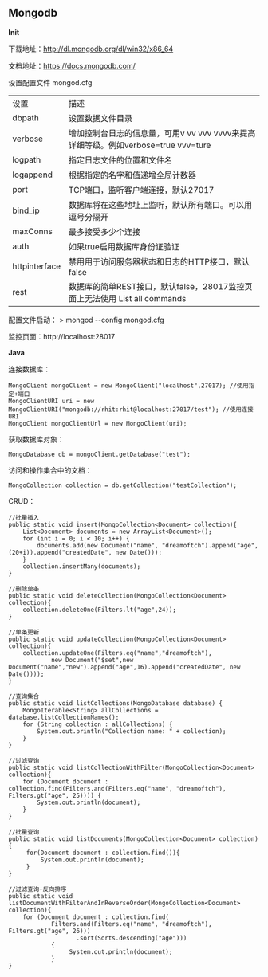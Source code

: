 ## Mongodb ##

**Init**


下载地址：http://dl.mongodb.org/dl/win32/x86_64

文档地址：https://docs.mongodb.com/

设置配置文件 mongod.cfg

<table>
	<tr>
		<td>
			设置
		</td>
		<td>
			描述
		</td>
	</tr>
    <tr>
		<td>
			dbpath
		</td>
		<td>
			设置数据文件目录
		</td>
	</tr>
	<tr>
		<td>
			verbose
		</td>
		<td>
			增加控制台日志的信息量，可用v vv vvv vvvv来提高详细等级。例如verbose=true vvv=ture
		</td>
	</tr>
	<tr>
		<td>
			logpath
		</td>
		<td>
			指定日志文件的位置和文件名
		</td>
	</tr>
	<tr>
		<td>
			logappend
		</td>
		<td>
			根据指定的名字和值递增全局计数器
		</td>
	</tr>
	<tr>
		<td>
			port
		</td>
		<td>
			TCP端口，监听客户端连接，默认27017
		</td>
	</tr>
	<tr>
		<td>
			bind_ip
		</td>
		<td>
			数据库将在这些地址上监听，默认所有端口。可以用逗号分隔开
		</td>
	</tr>
	<tr>
		<td>
			maxConns
		</td>
		<td>
			最多接受多少个连接
		</td>
	</tr>
	<tr>
		<td>
			auth
		</td>
		<td>
			如果true启用数据库身份证验证
		</td>
	</tr>
	<tr>
		<td>
			httpinterface
		</td>
		<td>
			禁用用于访问服务器状态和日志的HTTP接口，默认false
		</td>
	</tr>
    <tr>
		<td>
			rest
		</td>
		<td>
			数据库的简单REST接口，默认false，28017监控页面上无法使用 List all commands
		</td>
	</tr>
</table>

配置文件启动： > mongod --config mongod.cfg

监控页面：http://localhost:28017

**Java**

连接数据库：

```
MongoClient mongoClient = new MongoClient("localhost",27017); //使用指定+端口
MongoClientURI uri = new MongoClientURI("mongodb://rhit:rhit@localhost:27017/test"); //使用连接URI
MongoClient mongoClientUrl = new MongoClient(uri);
```

获取数据库对象：

```
MongoDatabase db = mongoClient.getDatabase("test"); 
```

访问和操作集合中的文档：

```
MongoCollection collection = db.getCollection("testCollection");
```

CRUD：

```
//批量插入
public static void insert(MongoCollection<Document> collection){
    List<Document> documents = new ArrayList<Document>();
    for (int i = 0; i < 10; i++) {
        documents.add(new Document("name", "dreamoftch").append("age", (20+i)).append("createdDate", new Date()));
    }
    collection.insertMany(documents);
}

//删除单条
public static void deleteCollection(MongoCollection<Document> collection){
    collection.deleteOne(Filters.lt("age",24));
}

//单条更新
public static void updateCollection(MongoCollection<Document> collection){
    collection.updateOne(Filters.eq("name","dreamoftch"),
            new Document("$set",new Document("name","new").append("age",16).append("createdDate", new Date())));
}

//查询集合
public static void listCollections(MongoDatabase database) {
    MongoIterable<String> allCollections = database.listCollectionNames();
    for (String collection : allCollections) {
        System.out.println("Collection name: " + collection);
    }
}

//过滤查询
public static void listCollectionWithFilter(MongoCollection<Document> collection){
    for (Document document : collection.find(Filters.and(Filters.eq("name", "dreamoftch"), Filters.gt("age", 25)))) {
        System.out.println(document);
    }
}

//批量查询
public static void listDocuments(MongoCollection<Document> collection){
     for(Document document : collection.find()){
         System.out.println(document);
     }
}

//过滤查询+反向排序
public static void listDocumentWithFilterAndInReverseOrder(MongoCollection<Document> collection){
    for (Document document : collection.find(
            Filters.and(Filters.eq("name", "dreamoftch"), Filters.gt("age", 26)))
                   .sort(Sorts.descending("age")))
            {
                 System.out.println(document);
            }
}
```

